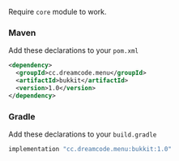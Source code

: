 Require ``core`` module to work.
### Maven
Add these declarations to your ``pom.xml``

```xml
<dependency>
  <groupId>cc.dreamcode.menu</groupId>
  <artifactId>bukkit</artifactId>
  <version>1.0</version>
</dependency>
```

### Gradle
Add these declarations to your ``build.gradle``

```gradle
implementation "cc.dreamcode.menu:bukkit:1.0"
```